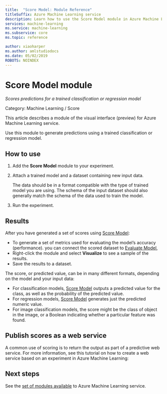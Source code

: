 ```yaml
---
title:  "Score Model: Module Reference"
titleSuffix: Azure Machine Learning service
description: Learn how to use the Score Model module in Azure Machine Learning service to generate predictions using a trained classification or regression model.
services: machine-learning
ms.service: machine-learning
ms.subservice: core
ms.topic: reference

author: xiaoharper
ms.author: amlstudiodocs
ms.date: 05/02/2019
ROBOTS: NOINDEX
---
```

# Score Model module

*Scores predictions for a trained classification or regression model*

Category: Machine Learning / Score 

This article describes a module of the visual interface (preview) for Azure Machine Learning service.

Use this module to generate predictions using a trained classification or regression model.

## How to use

1. Add the **Score Model** module to your experiment.

2. Attach a trained model and a dataset containing new input data. 

    The data should be in a format compatible with the type of trained model you are using. The schema of the input dataset should also generally match the schema of the data used to train the model.

3. Run the experiment.

## Results

After you have generated a set of scores using [Score Model](./score-model.md):

+ To generate a set of metrics used for evaluating the model’s accuracy (performance).  you can connect the scored dataset to [Evaluate Model](./evaluate-model.md), 
+ Right-click the module and select **Visualize** to see a sample of the results.
+ Save the results to a dataset.

The score, or predicted value, can be in many different formats, depending on the model and your input data:

- For classification models, [Score Model](./score-model.md) outputs a predicted value for the class, as well as the probability of the predicted value.
- For regression models, [Score Model](./score-model.md) generates just the predicted numeric value.
- For image classification models, the score might be the class of object in the image, or a Boolean indicating whether a particular feature was found.

## Publish scores as a web service

A common use of scoring is to return the output as part of a predictive web service. For more information, see this tutorial on how to create a web service based on an experiment in Azure Machine Learning:


## Next steps

See the [set of modules available](module-reference.md) to Azure Machine Learning service. 